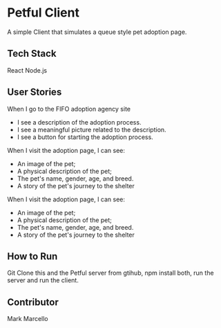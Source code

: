 # Petful Client

A simple Client that simulates a queue style pet adoption page.

## Tech Stack

React
Node.js

## User Stories


When I go to the FIFO adoption agency site

* I see a description of the adoption process.
* I see a meaningful picture related to the description.
* I see a button for starting the adoption process.

When I visit the adoption page, I can see:

* An image of the pet;
* A physical description of the pet;
* The pet's name, gender, age, and breed.
* A story of the pet's journey to the shelter

When I visit the adoption page, I can see:

* An image of the pet;
* A physical description of the pet;
* The pet's name, gender, age, and breed.
* A story of the pet's journey to the shelter


## How to Run

Git Clone this and the Petful server from gtihub,
npm install both,
run the server and run the client. 



## Contributor

Mark Marcello

